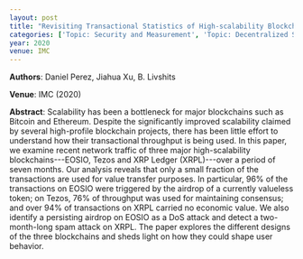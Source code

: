 ```yaml
---
layout: post
title: "Revisiting Transactional Statistics of High-scalability Blockchain"
categories: ['Topic: Security and Measurement', 'Topic: Decentralized Systems', '2020', 'Venue: IMC']
year: 2020
venue: IMC
---
```

**Authors**: Daniel Perez, Jiahua Xu, B. Livshits

**Venue**: IMC (2020)

**Abstract**: Scalability has been a bottleneck for major blockchains such as Bitcoin and Ethereum. Despite the significantly improved scalability claimed by several high-profile blockchain projects, there has been little effort to understand how their transactional throughput is being used. In this paper, we examine recent network traffic of three major high-scalability blockchains---EOSIO, Tezos and XRP Ledger (XRPL)---over a period of seven months. Our analysis reveals that only a small fraction of the transactions are used for value transfer purposes. In particular, 96% of the transactions on EOSIO were triggered by the airdrop of a currently valueless token; on Tezos, 76% of throughput was used for maintaining consensus; and over 94% of transactions on XRPL carried no economic value. We also identify a persisting airdrop on EOSIO as a DoS attack and detect a two-month-long spam attack on XRPL. The paper explores the different designs of the three blockchains and sheds light on how they could shape user behavior.
